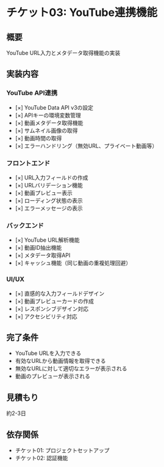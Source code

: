 # チケット03: YouTube連携機能

## 概要
YouTube URL入力とメタデータ取得機能の実装

## 実装内容

### YouTube API連携
- [×] YouTube Data API v3の設定
- [×] APIキーの環境変数管理
- [×] 動画メタデータ取得機能
- [×] サムネイル画像の取得
- [×] 動画時間の取得
- [×] エラーハンドリング（無効URL、プライベート動画等）

### フロントエンド
- [×] URL入力フィールドの作成
- [×] URLバリデーション機能
- [×] 動画プレビュー表示
- [×] ローディング状態の表示
- [×] エラーメッセージの表示

### バックエンド
- [×] YouTube URL解析機能
- [×] 動画ID抽出機能
- [×] メタデータ取得API
- [×] キャッシュ機能（同じ動画の重複処理回避）

### UI/UX
- [×] 直感的な入力フィールドデザイン
- [×] 動画プレビューカードの作成
- [×] レスポンシブデザイン対応
- [×] アクセシビリティ対応

## 完了条件
- YouTube URLを入力できる
- 有効なURLから動画情報を取得できる
- 無効なURLに対して適切なエラーが表示される
- 動画のプレビューが表示される

## 見積もり
約2-3日

## 依存関係
- チケット01: プロジェクトセットアップ
- チケット02: 認証機能